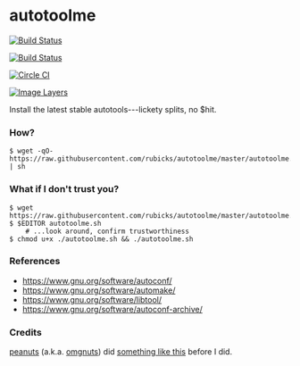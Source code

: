 # autotoolme

[![Build Status](https://drone.io/github.com/rubicks/autotoolme/status.png)](https://drone.io/github.com/rubicks/autotoolme/latest)

[![Build Status](https://travis-ci.org/rubicks/autotoolme.svg)](https://travis-ci.org/rubicks/autotoolme)

[![Circle CI](https://circleci.com/gh/rubicks/autotoolme.png?style=shield)](https://circleci.com/gh/rubicks/autotoolme)

[![Image Layers](https://badge.imagelayers.io/rubicks/autotoolme.svg)](https://imagelayers.io/?images=rubicks/autotoolme)

Install the latest stable autotools---lickety splits, no $hit.

### How?

    $ wget -qO- https://raw.githubusercontent.com/rubicks/autotoolme/master/autotoolme.sh | sh

### What if I don't trust you?

    $ wget https://raw.githubusercontent.com/rubicks/autotoolme/master/autotoolme.sh
    $ $EDITOR autotoolme.sh
        # ...look around, confirm trustworthiness
    $ chmod u+x ./autotoolme.sh && ./autotoolme.sh

### References
* https://www.gnu.org/software/autoconf/
* https://www.gnu.org/software/automake/
* https://www.gnu.org/software/libtool/
* https://www.gnu.org/software/autoconf-archive/

### Credits

[peanuts][peanuts] (a.k.a. [omgnuts][omgnuts]) did
[something like this][macosx-autotools] before I did.

[peanuts]:http://munchpress.com/author/peanuts/
[omgnuts]:https://github.com/omgnuts/
[macosx-autotools]:http://munchpress.com/installing-autoconf-automake-libtool-on-mac-osx-mountain-lion/
